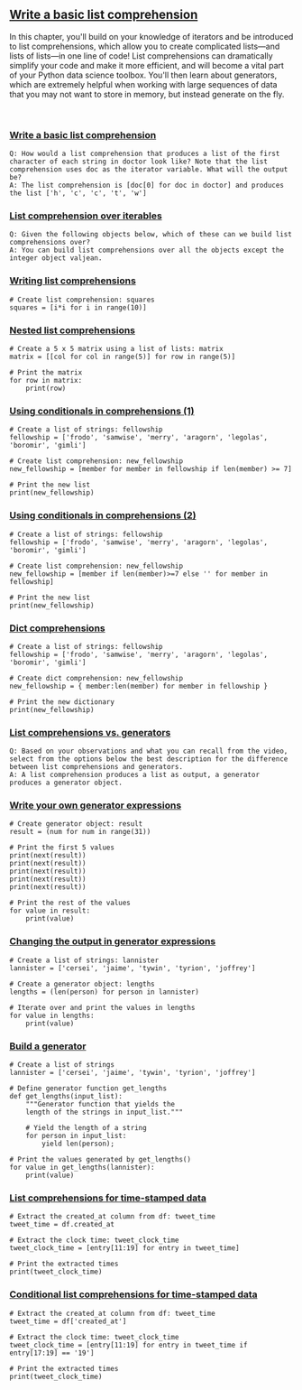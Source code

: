 ## [Write a basic list comprehension](https://campus.datacamp.com/courses/python-data-science-toolbox-part-2/list-comprehensions-and-generators)

In this chapter, you'll build on your knowledge of iterators and be introduced to list comprehensions, which allow you to create complicated lists—and lists of lists—in one line of code! List comprehensions can dramatically simplify your code and make it more efficient, and will become a vital part of your Python data science toolbox. You'll then learn about generators, which are extremely helpful when working with large sequences of data that you may not want to store in memory, but instead generate on the fly.

<br>


### [Write a basic list comprehension](https://campus.datacamp.com/courses/python-data-science-toolbox-part-2/list-comprehensions-and-generators?ex=2)

```
Q: How would a list comprehension that produces a list of the first character of each string in doctor look like? Note that the list comprehension uses doc as the iterator variable. What will the output be?
A: The list comprehension is [doc[0] for doc in doctor] and produces the list ['h', 'c', 'c', 't', 'w']
```

### [List comprehension over iterables](https://campus.datacamp.com/courses/python-data-science-toolbox-part-2/list-comprehensions-and-generators?ex=3)

```
Q: Given the following objects below, which of these can we build list comprehensions over?
A: You can build list comprehensions over all the objects except the integer object valjean.
```

### [Writing list comprehensions](https://campus.datacamp.com/courses/python-data-science-toolbox-part-2/list-comprehensions-and-generators?ex=4)

```
# Create list comprehension: squares
squares = [i*i for i in range(10)]
```

### [Nested list comprehensions](https://campus.datacamp.com/courses/python-data-science-toolbox-part-2/list-comprehensions-and-generators?ex=5)

```
# Create a 5 x 5 matrix using a list of lists: matrix
matrix = [[col for col in range(5)] for row in range(5)]

# Print the matrix
for row in matrix:
    print(row)
```

### [Using conditionals in comprehensions (1)](https://campus.datacamp.com/courses/python-data-science-toolbox-part-2/list-comprehensions-and-generators?ex=7)

```
# Create a list of strings: fellowship
fellowship = ['frodo', 'samwise', 'merry', 'aragorn', 'legolas', 'boromir', 'gimli']

# Create list comprehension: new_fellowship
new_fellowship = [member for member in fellowship if len(member) >= 7]

# Print the new list
print(new_fellowship)
```

### [Using conditionals in comprehensions (2)](https://campus.datacamp.com/courses/python-data-science-toolbox-part-2/list-comprehensions-and-generators?ex=8)

```
# Create a list of strings: fellowship
fellowship = ['frodo', 'samwise', 'merry', 'aragorn', 'legolas', 'boromir', 'gimli']

# Create list comprehension: new_fellowship
new_fellowship = [member if len(member)>=7 else '' for member in fellowship]

# Print the new list
print(new_fellowship)
```

### [Dict comprehensions](https://campus.datacamp.com/courses/python-data-science-toolbox-part-2/list-comprehensions-and-generators?ex=9)

```
# Create a list of strings: fellowship
fellowship = ['frodo', 'samwise', 'merry', 'aragorn', 'legolas', 'boromir', 'gimli']

# Create dict comprehension: new_fellowship
new_fellowship = { member:len(member) for member in fellowship }

# Print the new dictionary
print(new_fellowship)
```

### [List comprehensions vs. generators](https://campus.datacamp.com/courses/python-data-science-toolbox-part-2/list-comprehensions-and-generators?ex=11)

```
Q: Based on your observations and what you can recall from the video, select from the options below the best description for the difference between list comprehensions and generators.
A: A list comprehension produces a list as output, a generator produces a generator object.
```

### [Write your own generator expressions](https://campus.datacamp.com/courses/python-data-science-toolbox-part-2/list-comprehensions-and-generators?ex=12)

```
# Create generator object: result
result = (num for num in range(31))

# Print the first 5 values
print(next(result))
print(next(result))
print(next(result))
print(next(result))
print(next(result))

# Print the rest of the values
for value in result:
    print(value)
```

### [Changing the output in generator expressions](https://campus.datacamp.com/courses/python-data-science-toolbox-part-2/list-comprehensions-and-generators?ex=13)

```
# Create a list of strings: lannister
lannister = ['cersei', 'jaime', 'tywin', 'tyrion', 'joffrey']

# Create a generator object: lengths
lengths = (len(person) for person in lannister)

# Iterate over and print the values in lengths
for value in lengths:
    print(value)
```

### [Build a generator](https://campus.datacamp.com/courses/python-data-science-toolbox-part-2/list-comprehensions-and-generators?ex=14)

```
# Create a list of strings
lannister = ['cersei', 'jaime', 'tywin', 'tyrion', 'joffrey']

# Define generator function get_lengths
def get_lengths(input_list):
    """Generator function that yields the
    length of the strings in input_list."""

    # Yield the length of a string
    for person in input_list:
        yield len(person);

# Print the values generated by get_lengths()
for value in get_lengths(lannister):
    print(value)
```

### [List comprehensions for time-stamped data](https://campus.datacamp.com/courses/python-data-science-toolbox-part-2/list-comprehensions-and-generators?ex=16)

```
# Extract the created_at column from df: tweet_time
tweet_time = df.created_at

# Extract the clock time: tweet_clock_time
tweet_clock_time = [entry[11:19] for entry in tweet_time]

# Print the extracted times
print(tweet_clock_time)
```

### [Conditional list comprehensions for time-stamped data](https://campus.datacamp.com/courses/python-data-science-toolbox-part-2/list-comprehensions-and-generators?ex=17)

```
# Extract the created_at column from df: tweet_time
tweet_time = df['created_at']

# Extract the clock time: tweet_clock_time
tweet_clock_time = [entry[11:19] for entry in tweet_time if entry[17:19] == '19']

# Print the extracted times
print(tweet_clock_time)
```